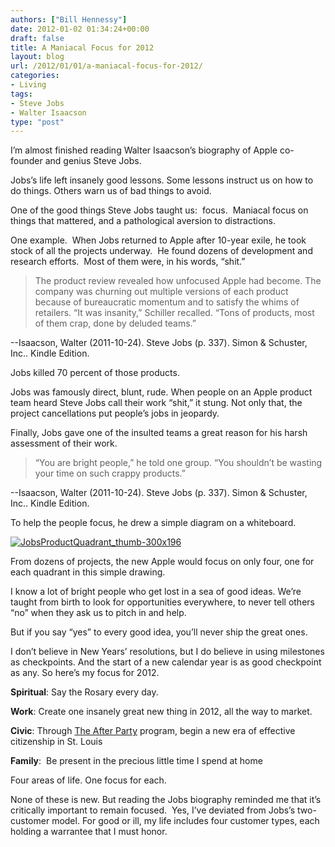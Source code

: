```yaml
---
authors: ["Bill Hennessy"]
date: 2012-01-02 01:34:24+00:00
draft: false
title: A Maniacal Focus for 2012
layout: blog
url: /2012/01/01/a-maniacal-focus-for-2012/
categories:
- Living
tags:
- Steve Jobs
- Walter Isaacson
type: "post"
---
```


I’m almost finished reading Walter Isaacson’s biography of Apple co-founder and genius Steve Jobs.

Jobs’s life left insanely good lessons. Some lessons instruct us on how to do things. Others warn us of bad things to avoid.

One of the good things Steve Jobs taught us:  focus.  Maniacal focus on things that mattered, and a pathological aversion to distractions.

One example.  When Jobs returned to Apple after 10-year exile, he took stock of all the projects underway.  He found dozens of development and research efforts.  Most of them were, in his words, “shit.”


> The product review revealed how unfocused Apple had become. The company was churning out multiple versions of each product because of bureaucratic momentum and to satisfy the whims of retailers. “It was insanity,” Schiller recalled. “Tons of products, most of them crap, done by deluded teams.”

--Isaacson, Walter (2011-10-24). Steve Jobs (p. 337). Simon & Schuster, Inc.. Kindle Edition.


Jobs killed 70 percent of those products.

Jobs was famously direct, blunt, rude. When people on an Apple product team heard Steve Jobs call their work “shit,” it stung. Not only that, the project cancellations put people’s jobs in jeopardy.

Finally, Jobs gave one of the insulted teams a great reason for his harsh assessment of their work.


> “You are bright people,” he told one group. “You shouldn’t be wasting your time on such crappy products.”

--Isaacson, Walter (2011-10-24). Steve Jobs (p. 337). Simon & Schuster, Inc.. Kindle Edition.


To help the people focus, he drew a simple diagram on a whiteboard.

[![JobsProductQuadrant_thumb-300x196](https://ludicrite.files.wordpress.com/2012/01/jobsproductquadrant_thumb-300x196.jpg)
](https://hennessysview.com/2012/01/01/a-maniacal-focus-for-2012/jobsproductquadrant_thumb-300x196/#main)

From dozens of projects, the new Apple would focus on only four, one for each quadrant in this simple drawing.

I know a lot of bright people who get lost in a sea of good ideas. We’re taught from birth to look for opportunities everywhere, to never tell others “no” when they ask us to pitch in and help.

But if you say “yes” to every good idea, you’ll never ship the great ones.

I don’t believe in New Years’ resolutions, but I do believe in using milestones as checkpoints. And the start of a new calendar year is as good checkpoint as any. So here’s my focus for 2012.

**Spiritual**: Say the Rosary every day.

**Work**: Create one insanely great new thing in 2012, all the way to market.

**Civic**: Through [The After Party](https://stlouisteaparty.com/category/the-after-party/) program, begin a new era of effective citizenship in St. Louis

**Family**:  Be present in the precious little time I spend at home

Four areas of life. One focus for each.

None of these is new. But reading the Jobs biography reminded me that it’s critically important to remain focused.  Yes, I’ve deviated from Jobs’s two-customer model. For good or ill, my life includes four customer types, each holding a warrantee that I must honor.
